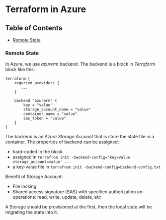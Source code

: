 # Terraform in Azure

## Table of Contents

- [Remote State](#remote-state)

### Remote State

In Azure, we use _azurerm_ backend. The backend is a block in _Terraform_ block like this:

```
terraform {
    requried_providers {
       ...
    }

    backend "azurerm" {
        key = "value"
        storage_account_name = "value"
        container_name = "value"
        sas_token = "value"
    }
}
```

The backend is an _Azure Storage Account_ that is store the state file in a container.
The properties of backend can be assigned:

- hard-coded in the block
- assigned in `terrafrom init -backend-config='key=value storage_account=value' ...`
- a key-value file in `terrafrom init -backend-config=backend-config.txt`

Benefit of Storage Account:

- File locking
- Shared access signature (SAS) with specified authorization on operations: read, write, update, delete, etc

A Storage should be provisioned at the first, then the local state will be migrating the state into it.
